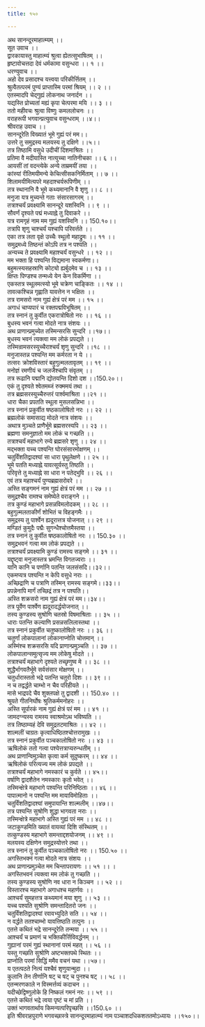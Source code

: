 ```yaml
---
title: १५०

---
```

अथ सानन्दूरमाहात्म्यम् ।।  
सूत उवाच ।।  
द्वारकायास्तु माहात्म्यं श्रुत्वा ह्येतत्सुभाषितम् ।।  
हृष्टावोचत्तदा देवं धर्मकामा वसुन्धरा ।। १ ।।  
धरण्युवाच ।।  
अहो देव प्रसादश्च यत्त्वया परिकीर्त्तितम् ।।  
श्रुत्वैतत्परमं पुण्यं प्राप्तास्मि परमां श्रियम् ।। २ ।।  
एतस्मादपि चेद्गुह्यं लोकनाथ जनार्दन ।।  
यद्यस्ति प्रोच्यतां मह्यं कृपा चेत्परमा मयि ।। ३ ।।  
ततो महीवचः श्रुत्वा विष्णुः कमललोचनः ।।  
वराहरूपी भगवान्प्रत्युवाच वसुन्धराम् ।।४।।  
श्रीवराह उवाच ।।  
सानन्दूरेति विख्यातं भूमे गुह्यं परं मम।।  
उत्तरे तु समुद्रस्य मलयस्य तु दक्षिणे ।।५।।  
तत्र तिष्ठामि वसुधे उदीचीं दिशमाश्रितः ।।  
प्रतिमा वै मदीयास्ति नात्युच्चा नातिनीचका ।। ६ ।।  
आयसीं तां वदन्त्येके अन्ये ताम्रमयीं तया ।।  
कांस्यां रीतिमयीमन्ये केचित्सीसकनिर्मिताम् ।। ७ ।।  
शिलामयीमित्यपरे महदाश्चर्यरूपिणीम् ।।  
तत्र स्थानानि वै भूमे कथ्यमानानि वै शृणु ।। ८ ।।  
मनुजा यत्र मुच्यन्ते गताः संसारसागरम् ।।  
तत्राश्चर्यं प्रवक्ष्यामि सानन्दूरे यशस्विनि ।। ९ ।।  
सौवर्णं दृश्यते पद्मं मध्याह्ने तु दिवाकरे ।।  
यत्र रामगृहं नाम मम गुह्यं यशस्विनि ।। 150.१०।।  
तत्रापि शृणु चाश्चर्यं यश्चापि परिवर्त्तते ।।  
एका तत्र लता वृक्षे उच्चैः स्थूलो महाद्रुमः ।। ११ ।।  
समुद्रमध्ये तिष्ठन्तं कोऽपि तत्र न पश्यति ।।  
अन्यच्च ते प्रवक्ष्यामि महाश्चर्यं वसुन्धरे ।। १२ ।।  
मम भक्ता हि पश्यन्ति विद्यमाना स्वकर्मणा।।  
बहुमत्स्यसहस्राणि कोट्यो ह्यर्बुदमेव च ।। १३ ।।  
क्षिप्तः पिण्डश्च तन्मध्ये येन केन विकर्मिणा ।।  
एकस्तत्र स्थूलमत्स्यो भूमे चक्रेण चाङ्कितः ।। १४ ।।  
तावत्कश्चिन्न गृह्णाति यावत्तेन न भक्षितः ।।  
तत्र रामसरो नाम गुह्यं क्षेत्रं परं मम ।। १५ ।।  
अगाधं चाप्यपारं च रक्तपद्मविभूषितम् ।।  
तत्र स्नानं तु कुर्वीत एकरात्रोषितो नरः ।। १६ ।।  
बुधस्य भवनं गत्वा मोदते नात्र संशयः ।।  
अथ प्राणान्प्रमुच्येत तस्मिन्सरसि सुन्दरि ।।१७।।  
बुधस्य भवनं त्यक्त्वा मम लोकं प्रपद्यते ।।  
तस्मिन्रामसरस्युच्चैराश्चर्यं शृणु सुन्दरि ।।१८ ।।  
मनुजास्तन्न पश्यन्ति मम कर्मरता न ये ।।  
तत्सरः क्रोशविस्तारं बहुगुल्मलतावृतम् ।। १९ ।।  
मनोज्ञं रमणीयं च जलजैश्चापि संवृतम् ।।  
तत्र रूढानि पद्मानि द्योतयन्ति दिशो दश ।।150.२०।।  
एकं तु दृश्यते श्वेतमब्जं रुक्ममयं तथा ।।  
तत्र ब्रह्मसरस्युच्चैरुत्तरं पार्श्वमाश्रिता ।।२१ ।।  
धारा चैका प्रपतति स्थूला मुसलसन्निभा ।।  
तत्र स्नानं प्रकुर्वीत षष्ठकालोषितो नरः ।। २२ ।।  
ब्रह्मलोकं समासाद्य मोदते नात्र संशयः ।।  
अथात्र मुञ्चते प्राणैर्भूमे ब्रह्मसरस्यपि ।। २३ ।।  
ब्रह्मणा समनुज्ञातो मम लोकं च गच्छति ।।  
तत्राश्चर्यं महाभागे रम्ये ब्रह्मसरे शृणु ।। २४ ।।  
मद्भक्ता यच्च पश्यन्ति घोरसंसारमोक्षणम् ।।  
चतुर्विंशतिद्वादश्यां सा धारा पृथुलेक्षणे ।। २५ ।।  
भूमे पतति मध्याह्ने यावत्सूर्यस्तु तिष्ठति ।।  
परिवृत्ते तु मध्याह्ने सा धारा न पतेद्भुवि ।। २६ ।।  
एवं तत्र महाश्चर्यं पुण्यब्रह्मसरोवरे ।।  
अस्ति सङ्गमनं नाम गुह्यं क्षेत्रं परं मम ।। २७ ।।  
समुद्रश्चैव रामश्च समेष्येते वराङ्गने ।।  
तत्र कुण्डं महाभागे प्रसन्नविमलोदकम् ।। २८ ।।  
बहुगुल्मलताकीर्णं शोभितं च विहङ्गमैः ।।  
समुद्रस्य तु पार्श्वेन ह्यदूरात्तत्र योजनात् ।। २९ ।।  
मण्डितं कुमुदैः पद्मैः सुगन्धैश्चोत्तमैस्तया ।।  
तत्र स्नानं तु कुर्वीत षष्ठकालोषितो नरः ।। 150.३० ।।  
समुद्रभवनं गत्वा मम लोकं प्रपद्यते ।।  
तत्राश्चर्यं प्रवक्ष्यामि कुण्डं रामस्य सङ्गमे ।। ३१ ।।  
यद्दृष्ट्वा मनुजास्तत्र भ्रमन्ति विगतज्वराः ।।  
यानि कानि च पर्णानि पतन्ति जलसंसदि।।३२।।  
एकमप्यत्र पश्यन्ति न केपि वसुधे नराः ।।  
अच्छिद्राणि च पत्राणि तस्मिन् रामस्य सङ्गमे।।३३।।  
प्रपन्नेनापि मार्गं तच्छिद्रं तत्र न पश्यति।।  
अस्ति शक्रसरो नाम गुह्यं क्षेत्रं परं मम।।३४।।  
तत्र पूर्वेण पार्श्वेण ह्यदूरादर्द्धयोजनात् ।।  
तस्य कुण्डस्य सुश्रोणि चतस्रो विषमाश्रिताः ।। ३५ ।।  
धाराः पतन्ति कल्याणि प्रसन्नसलिलास्तथा ।।  
तत्र स्नानं प्रकुर्वीत चतुष्कालोषितो नरः ।। ३६ ।।  
चतुर्णां लोकपालानां लोकानाप्नोति चोत्तमान् ।।  
अस्मिंश्च शक्रसरसि यदि प्राणान्प्रमुञ्चति ।। ३७ ।।  
लोकपालान्समुत्सृज्य मम लोकेषु मोदते ।।  
तत्राश्चर्यं महाभागे दृश्यते तच्छृणुष्व मे ।। ३८ ।।  
शुद्धैर्भागवतैर्भूमे सर्वसंसार मोक्षणम् ।।  
चतुर्धारास्ततो भद्रे पतन्ति चतुरो दिशः ।। ३९ ।।  
न च तद्वर्द्धते चाम्भो न चैव परिहीयते ।।  
मासे भाद्रपदे चैव शुक्लपक्षे तु द्वादशी ।। 150.४० ।।  
श्रूयते गीतनिर्घोषः श्रुतिकर्ममनोहरः ।।  
अस्ति सूर्पारकं नाम गुह्यं क्षेत्रं परं मम ।। ४१ ।।  
जामदग्न्यस्य रामस्य स्वाश्रमोऽथ भविष्यति ।।  
तत्र तिष्ठाम्यहं देवि समुद्रतटमाश्रितः ।। ४२ ।।  
शाल्मलीं चाग्रतः कृत्वाधिष्ठितश्चोत्तरामुखः ।।  
तत्र स्नानं प्रकुर्वीत पञ्चकालोषितो नरः ।। ४३ ।।  
ऋषिलोकं ततो गत्वा पश्येत्तत्राप्यरुन्धतीम् ।।  
अथ प्राणान्विमुञ्चेत कृत्वा कर्म सुदुष्करम् ।। ४४ ।।  
ऋषिलोकं परित्यज्य मम लोकं प्रपद्यते ।।  
तत्राश्चर्यं महाभागे नमस्कारं च कुर्वते ।। ४५।।  
वर्षाणि द्वादशैतेन नमस्कारः कृतो भवेत् ।।  
तस्मिन्क्षेत्रे महाभागे पश्यन्ति परिनिष्ठिताः ।। ४६ ।।  
पापात्मानो न पश्यन्ति मम मायाविमोहिताः ।।  
चतुर्विंशतिद्वादश्यां समुपायान्ति शाल्मलीम् ।।४७।।  
तत्र पश्यन्ति सुश्रोणि शुद्धा भागवता नराः ।।  
तस्मिन्क्षेत्रे महाभागे अस्ति गुह्यं परं मम ।। ४८ ।।  
जटाकुण्डमिति ख्यातं वायव्यां दिशि संस्थितम् ।।  
तत्कुण्डस्य महाभागे समन्ताद्दशयोजनम् ।। ४९ ।।  
मलयस्य दक्षिणेन समुद्रस्योत्तरे तथा ।।  
तत्र स्नानं तु कुर्वीत पञ्चकालोषितो नरः ।। 150.५० ।।  
अगस्तिभक्नं गत्वा मोदते नात्र संशयः ।।  
अथ प्राणान्प्रमुञ्चेत मम चिन्तापरायणः ।। ५१ ।। ।  
अगस्तिभवनं त्यक्त्वा मम लोकं तु गच्छति ।।  
तस्य कुण्डस्य सुश्रोणि नव धारा न किञ्चन ।। ५२ ।।  
विस्तारश्च महाभागे अगाधश्च महार्णवः ।।  
आश्चर्यं सुमहत्तत्र कथ्यमानं मया शृणु ।। ५३ ।।  
यच्च पश्यति सुश्रोणि समन्तादितरो जनः ।।  
चतुर्विंशतिद्वादश्यां रवावभ्युदिते सति ।। ५४ ।।  
न वर्द्धते ततश्चाम्भो यावत्तिष्ठति तत्पुनः ।।  
एतत्ते कथितं भद्रे सानन्दूरेति तन्मया ।। ५५ ।।  
आश्चर्यं च प्रमाणं च भक्तिकीर्त्तिविवर्द्धनम् ।।  
गुह्यानां परमं गुह्यं स्थानानां परमं महत् ।। ५६ ।।  
यस्तु गच्छति सुश्रोणि अष्टभक्तपथे स्थितः ।।  
प्राप्नोति परमां सिद्धिं ममैव वचनं यथा ।।५७।।  
य एतत्पठते नित्यं यश्चैवं शृणुयान्मुदा ।।  
कुलानि तेन तीर्णानि षट् च षट् च पुनश्च षट् ।। ५८ ।।  
एतन्मरणकाले न विस्मर्त्तव्यं कदाचन ।।  
यदीच्छेद्विष्णुलोके हि निष्कलं गमनं नरः ।। ५९ ।।  
एतत्ते कथितं भद्रे त्वया पृष्टं च मां प्रति ।।  
उक्तं भागवतार्थाय किमन्यत्परिपृच्छसि ।।150.६० ।।  
इति श्रीवराहपुराणे भगवच्छास्त्रे सानन्दूरमाहात्म्यं नाम पञ्चाशदधिकशततमोऽध्यायः ।।१५०।।